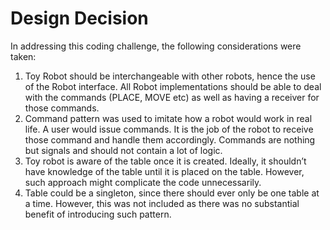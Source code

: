 # Design Decision

In addressing this coding challenge, the following considerations were taken:

1) Toy Robot should be interchangeable with other robots, hence the use of the Robot interface. All Robot implementations 
   should be able to deal with the commands (PLACE, MOVE etc) as well as having a receiver for those commands.
2) Command pattern was used to imitate how a robot would work in real life. A user would issue commands. It is the job 
   of the robot to receive those command and handle them accordingly. Commands are nothing but signals and should not 
   contain a lot of logic.
3) Toy robot is aware of the table once it is created. Ideally, it shouldn’t have knowledge of the table until it is 
   placed on the table. However, such approach might complicate the code unnecessarily.
4) Table could be a singleton, since there should ever only be one table at a time. However, this was not included as 
   there was no substantial benefit of introducing such pattern.